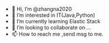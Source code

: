- 👋 Hi, I’m @zhangna2020
- 👀 I’m interested in IT(Java,Python)
- 🌱 I’m currently learning Elastic Stack
- 💞️ I’m looking to collaborate on ...
- 📫 How to reach me ,send msg to me.

<!---
zhangna2020/zhangna2020 is a ✨ special ✨ repository because its `README.md` (this file) appears on your GitHub profile.
You can click the Preview link to take a look at your changes.
--->
